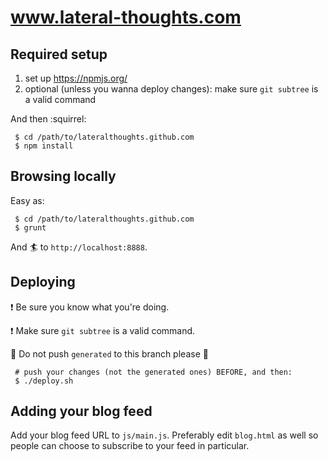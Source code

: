 # www.lateral-thoughts.com

## Required setup

  1. set up https://npmjs.org/
  1. optional (unless you wanna deploy changes): make sure `git subtree` is a valid command

And then :squirrel:

```
 $ cd /path/to/lateralthoughts.github.com
 $ npm install
```

## Browsing locally

Easy as:

```
 $ cd /path/to/lateralthoughts.github.com
 $ grunt
```

And :surfer: to `http://localhost:8888`.

## Deploying

:exclamation: Be sure you know what you're doing.

:exclamation: Make sure `git subtree` is a valid command.

:poop: Do not push `generated` to this branch please :poop:

```
 # push your changes (not the generated ones) BEFORE, and then:
 $ ./deploy.sh
```

## Adding your blog feed

Add your blog feed URL to `js/main.js`.
Preferably edit `blog.html` as well so people can choose to subscribe to your feed in particular.
